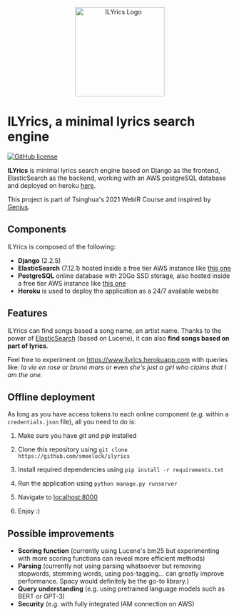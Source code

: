 <p align="center">
    <img src="https://www.onlinelogomaker.com/blog/wp-content/uploads/2017/06/music-logo-design.jpg" alt="ILYrics Logo" width="200" />
</p>

# ILYrics, a minimal lyrics search engine
[![GitHub license](https://img.shields.io/github/license/smeelock/ilyrics)](https://github.com/smeelock/ilyrics)


**ILYrics** is minimal lyrics search engine based on Django as the frontend, ElasticSearch as the backend, working with an AWS postgreSQL database and deployed on heroku [here](https://www.ilyrics.herokuapp.com "ILYrics"). 

This project is part of Tsinghua's 2021 WebIR Course and inspired by [Genius](https://genius.com). 

## Components
ILYrics is composed of the following:
- **Django** (2.2.5)
- **ElasticSearch** (7.12.1) hosted inside a free tier AWS instance like [this one](https://aws.amazon.com/elasticsearch-service/ "AWS Elasticsearch Service")
- **PostgreSQL** online database with 20Go SSD storage, also hosted inside a free tier AWS instance like [this one](https://aws.amazon.com/rds/ "AWS RDS")
- **Heroku** is used to deploy the application as a 24/7 available website

## Features
ILYrics can find songs based a song name, an artist name. Thanks to the power of [ElasticSearch](https://www.elastic.co/) (based on Lucene), it can also **find songs based on part of lyrics**.

Feel free to experiment on https://www.ilyrics.herokuapp.com with queries like: *la vie en rose* or *bruno mars* or even *she's just a girl who claims that I am the one*.

## Offline deployment
As long as you have access tokens to each online component (e.g. within a `credentials.json` file), all you need to do is:
1. Make sure you have *git* and *pip* installed
2. Clone this repository using ```git clone https://github.com/smeelock/ilyrics```

3. Install required dependencies using ``pip install -r requirements.txt``

4. Run the application using ``python manage.py runserver``

5. Navigate to [localhost:8000](localhost:8000)
6. Enjoy :)

## Possible improvements
- **Scoring function** (currently using Lucene's bm25 but experimenting with more scoring functions can reveal more efficient methods)
- **Parsing** (currently not using parsing whatsoever but removing stopwords, stemming words, using pos-tagging... can greatly improve performance. Spacy would definitely be the go-to library.)
- **Query understanding** (e.g. using pretrained language models such as BERT or GPT-3)
- **Security** (e.g. with fully integrated IAM connection on AWS)
